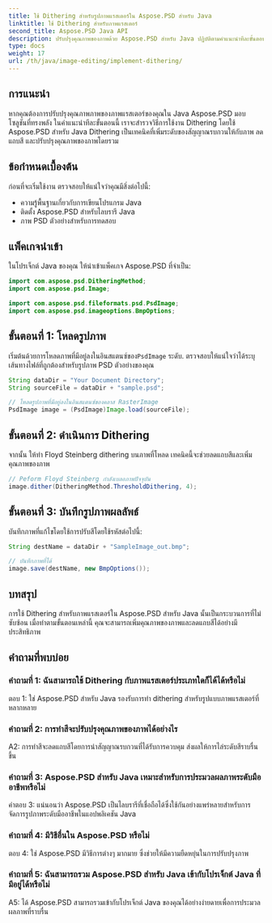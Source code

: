 ```yaml
---
title: ใช้ Dithering สำหรับรูปภาพแรสเตอร์ใน Aspose.PSD สำหรับ Java
linktitle: ใช้ Dithering สำหรับภาพแรสเตอร์
second_title: Aspose.PSD Java API
description: ปรับปรุงคุณภาพของภาพด้วย Aspose.PSD สำหรับ Java ปฏิบัติตามคำแนะนำทีละขั้นตอนของเราเพื่อใช้การปรับสีและกำจัดแถบสี
type: docs
weight: 17
url: /th/java/image-editing/implement-dithering/
---
```

## การแนะนำ

หากคุณต้องการปรับปรุงคุณภาพภาพของภาพแรสเตอร์ของคุณใน Java Aspose.PSD มอบโซลูชันที่ทรงพลัง ในคำแนะนำทีละขั้นตอนนี้ เราจะสำรวจวิธีการใช้งาน Dithering โดยใช้ Aspose.PSD สำหรับ Java Dithering เป็นเทคนิคที่เพิ่มระดับของสัญญาณรบกวนให้กับภาพ ลดแถบสี และปรับปรุงคุณภาพของภาพโดยรวม

## ข้อกำหนดเบื้องต้น

ก่อนที่จะเริ่มใช้งาน ตรวจสอบให้แน่ใจว่าคุณมีสิ่งต่อไปนี้:

- ความรู้พื้นฐานเกี่ยวกับการเขียนโปรแกรม Java
- ติดตั้ง Aspose.PSD สำหรับไลบรารี Java
- ภาพ PSD ตัวอย่างสำหรับการทดสอบ

## แพ็คเกจนำเข้า

ในโปรเจ็กต์ Java ของคุณ ให้นำเข้าแพ็คเกจ Aspose.PSD ที่จำเป็น:

```java
import com.aspose.psd.DitheringMethod;
import com.aspose.psd.Image;

import com.aspose.psd.fileformats.psd.PsdImage;
import com.aspose.psd.imageoptions.BmpOptions;
```

## ขั้นตอนที่ 1: โหลดรูปภาพ

 เริ่มต้นด้วยการโหลดภาพที่มีอยู่ลงในอินสแตนซ์ของ`PsdImage` ระดับ. ตรวจสอบให้แน่ใจว่าได้ระบุเส้นทางไฟล์ที่ถูกต้องสำหรับรูปภาพ PSD ตัวอย่างของคุณ

```java
String dataDir = "Your Document Directory";
String sourceFile = dataDir + "sample.psd";

// โหลดรูปภาพที่มีอยู่ลงในอินสแตนซ์ของคลาส RasterImage
PsdImage image = (PsdImage)Image.load(sourceFile);
```

## ขั้นตอนที่ 2: ดำเนินการ Dithering

จากนั้น ให้ทำ Floyd Steinberg dithering บนภาพที่โหลด เทคนิคนี้จะช่วยลดแถบสีและเพิ่มคุณภาพของภาพ

```java
// Peform Floyd Steinberg กำลังเบลอภาพปัจจุบัน
image.dither(DitheringMethod.ThresholdDithering, 4);
```

## ขั้นตอนที่ 3: บันทึกรูปภาพผลลัพธ์

บันทึกภาพที่แก้ไขโดยใช้การปรับสีโดยใช้รหัสต่อไปนี้:

```java
String destName = dataDir + "SampleImage_out.bmp";

// บันทึกภาพที่ได้
image.save(destName, new BmpOptions());
```

## บทสรุป

การใช้ Dithering สำหรับภาพแรสเตอร์ใน Aspose.PSD สำหรับ Java นั้นเป็นกระบวนการที่ไม่ซับซ้อน เมื่อทำตามขั้นตอนเหล่านี้ คุณจะสามารถเพิ่มคุณภาพของภาพและลดแถบสีได้อย่างมีประสิทธิภาพ

## คำถามที่พบบ่อย

### คำถามที่ 1: ฉันสามารถใช้ Dithering กับภาพแรสเตอร์ประเภทใดก็ได้ได้หรือไม่

ตอบ 1: ใช่ Aspose.PSD สำหรับ Java รองรับการทำ dithering สำหรับรูปแบบภาพแรสเตอร์ที่หลากหลาย

### คำถามที่ 2: การทำสีจะปรับปรุงคุณภาพของภาพได้อย่างไร

A2: การทำสีจะลดแถบสีโดยการนำสัญญาณรบกวนที่ได้รับการควบคุม ส่งผลให้การไล่ระดับสีราบรื่นขึ้น

### คำถามที่ 3: Aspose.PSD สำหรับ Java เหมาะสำหรับการประมวลผลภาพระดับมืออาชีพหรือไม่

คำตอบ 3: แน่นอนว่า Aspose.PSD เป็นไลบรารีที่เชื่อถือได้ซึ่งใช้กันอย่างแพร่หลายสำหรับการจัดการรูปภาพระดับมืออาชีพในแอปพลิเคชัน Java

### คำถามที่ 4: มีวิธีอื่นใน Aspose.PSD หรือไม่

ตอบ 4: ใช่ Aspose.PSD มีวิธีการต่างๆ มากมาย ซึ่งช่วยให้มีความยืดหยุ่นในการปรับปรุงภาพ

### คำถามที่ 5: ฉันสามารถรวม Aspose.PSD สำหรับ Java เข้ากับโปรเจ็กต์ Java ที่มีอยู่ได้หรือไม่

A5: ได้ Aspose.PSD สามารถรวมเข้ากับโปรเจ็กต์ Java ของคุณได้อย่างง่ายดายเพื่อการประมวลผลภาพที่ราบรื่น